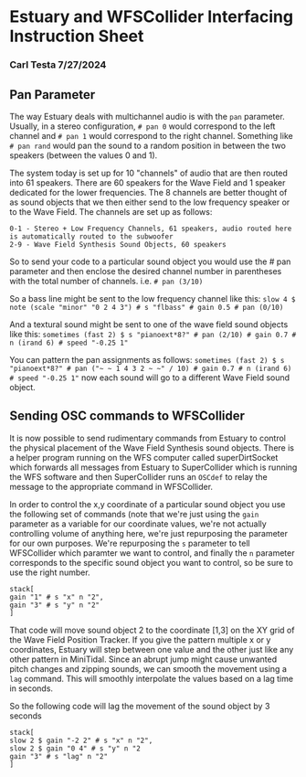 # Estuary and WFSCollider Interfacing Instruction Sheet
### Carl Testa 7/27/2024

## Pan Parameter

The way Estuary deals with multichannel audio is with the `pan` parameter. Usually, in a stereo configuration, `# pan 0` would correspond to the left channel and `# pan 1` would correspond to the right channel. Something like `# pan rand` would pan the sound to a random position in between the two speakers (between the values 0 and 1).

The system today is set up for 10 "channels" of audio that are then routed into 61 speakers. There are 60 speakers for the Wave Field and 1 speaker dedicated for the lower frequencies. The 8 channels are better thought of as sound objects that we then either send to the low frequency speaker or to the Wave Field. The channels are set up as follows:

```
0-1 - Stereo + Low Frequency Channels, 61 speakers, audio routed here is automatically routed to the subwoofer
2-9 - Wave Field Synthesis Sound Objects, 60 speakers
```

So to send your code to a particular sound object you would use the # pan parameter and then enclose the desired channel number in parentheses with the total number of channels. i.e. `# pan (3/10)`

So a bass line might be sent to the low frequency channel like this: `slow 4 $ note (scale "minor" "0 2 4 3") # s "flbass" # gain 0.5 # pan (0/10)`

And a textural sound might be sent to one of the wave field sound objects like this: `sometimes (fast 2) $ s "pianoext*8?" # pan (2/10) # gain 0.7 # n (irand 6) # speed "-0.25 1"`

You can pattern the pan assignments as follows: `sometimes (fast 2) $ s "pianoext*8?" # pan ("~ ~ 1 4 3 2 ~ ~" / 10) # gain 0.7 # n (irand 6) # speed "-0.25 1"` now each sound will go to a different Wave Field sound object.

## Sending OSC commands to WFSCollider

It is now possible to send rudimentary commands from Estuary to control the physical placement of the Wave Field Synthesis sound objects. There is a helper program running on the WFS computer called superDirtSocket which forwards all messages from Estuary to SuperCollider which is running the WFS software and then SuperCollider runs an `OSCdef` to relay the message to the appropriate command in WFSCollider.

In order to control the x,y coordinate of a particular sound object you use the following set of commands (note that we're just using the `gain` parameter as a variable for our coordinate values, we're not actually controlling volume of anything here, we're just repurposing the parameter for our own purposes. We're repurposing the `s` parameter to tell WFSCollider which paramter we want to control, and finally the `n` parameter corresponds to the specific sound object you want to control, so be sure to use the right number.

```
stack[
gain "1" # s "x" n "2",
gain "3" # s "y" n "2"
]
```
That code will move sound object 2 to the coordinate [1,3] on the XY grid of the Wave Field Position Tracker. If you give the pattern multiple x or y coordinates, Estuary will step between one value and the other just like any other pattern in MiniTidal. Since an abrupt jump might cause unwanted pitch changes and zipping sounds, we can smooth the movement using a `lag` command. This will smoothly interpolate the values based on a lag time in seconds. 

So the following code will lag the movement of the sound object by 3 seconds
```
stack[
slow 2 $ gain "-2 2" # s "x" n "2",
slow 2 $ gain "0 4" # s "y" n "2
gain "3" # s "lag" n "2"
]
```
